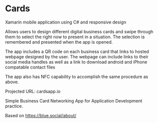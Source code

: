 # Cards
Xamarin mobile application using C# and responsive design

Allows users to design different digital business cards and swipe through them to select the right now to present in a situation. The selection is remembered and presented when the app is opened.

The app includes a QR code on each business card that links to hosted webpage designed by the user. The webpage can include links to their social media handles as well as a link to download android and iPhone compatable contact files

The app also has NFC capability to accomplish the same procedure as above.

Projected URL: cardsapp.io

Simple Business Card Networking App for Application Development practice.

Based on https://blue.social/about/
